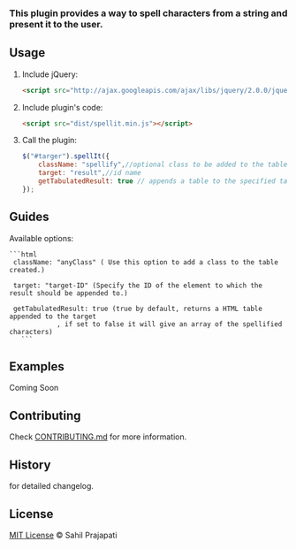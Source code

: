### This plugin provides a way to spell characters from a string and present it to the user. 

## Usage

1. Include jQuery:

	```html
	<script src="http://ajax.googleapis.com/ajax/libs/jquery/2.0.0/jquery.min.js"></script>
	```

2. Include plugin's code:

	```html
	<script src="dist/spellit.min.js"></script>
	```

3. Call the plugin:

	```javascript
	$("#targer").spellIt({
		className: "spellify",//optional class to be added to the table
		target: "result",//id name
		getTabulatedResult: true // appends a table to the specified target
	});
	```
## Guides

Available options: 

	```html
	 className: "anyClass" ( Use this option to add a class to the table created.)
	
	 target: "target-ID" (Specify the ID of the element to which the result should be appended to.)
	
	 getTabulatedResult: true (true by default, returns a HTML table appended to the target
				, if set to false it will give an array of the spellified characters)
       ```							

## Examples

Coming Soon 

## Contributing

Check [CONTRIBUTING.md](https://github.com/sahil290791/spell-It/blob/master/CONTRIBUTING.md) for more information.

## History

 for detailed changelog.

## License

[MIT License](https://github.com/sahil290791/spell-It/blob/master/LICENSE) © Sahil Prajapati
